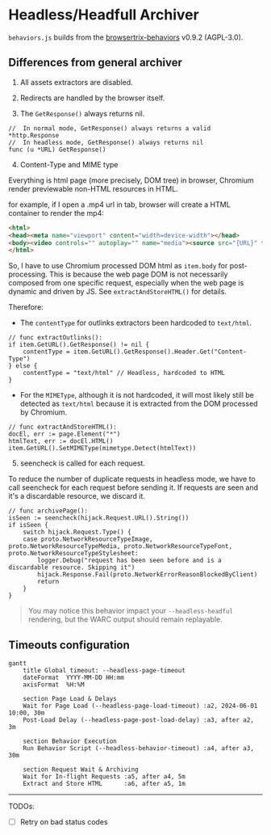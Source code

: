 # Headless/Headfull Archiver

`behaviors.js` builds from the [browsertrix-behaviors](https://github.com/webrecorder/browsertrix-behaviors) v0.9.2 (AGPL-3.0).

## Differences from general archiver

1. All assets extractors are disabled.

2. Redirects are handled by the browser itself.

3. The `GetResponse()` always returns nil.

```golang
//	In normal mode, GetResponse() always returns a valid *http.Response
//	In headless mode, GetResponse() always returns nil
func (u *URL) GetResponse()
```

4. Content-Type and MIME type

Everything is html page (more precisely, DOM tree) in browser, Chromium render previewable non-HTML resources in HTML.

for example, if I open a .mp4 url in tab, browser will create a HTML container to render the mp4:

```html
<html>
<head><meta name="viewport" content="width=device-width"></head>
<body><video controls="" autoplay="" name="media"><source src="{URL}" type="video/mp4"></video></body>
</html>
```

So, I have to use Chromium processed DOM html as `item.body` for post-processing. This is because the web page DOM is not necessarily composed from one specific request, especially when the web page is dynamic and driven by JS. See `extractAndStoreHTML()` for details.

Therefore:

- The `contentType` for outlinks extractors been hardcoded to `text/html`.

```golang
// func extractOutlinks():
if item.GetURL().GetResponse() != nil {
    contentType = item.GetURL().GetResponse().Header.Get("Content-Type")
} else {
    contentType = "text/html" // Headless, hardcoded to HTML
}
```
- For the `MIMEType`, although it is not hardcoded, it will most likely still be detected as `text/html` because it is extracted from the DOM processed by Chromium.

```golang
// func extractAndStoreHTML():
docEl, err := page.Element("*")
htmlText, err := docEl.HTML()
item.GetURL().SetMIMEType(mimetype.Detect(htmlText))
```

5. seencheck is called for each request.

To reduce the number of duplicate requests in headless mode, we have to call seencheck for each request before sending it.
If requests are seen and it's a discardable resource, we discard it.

```golang
// func archivePage():
isSeen := seencheck(hijack.Request.URL().String())
if isSeen {
	switch hijack.Request.Type() {
	case proto.NetworkResourceTypeImage, proto.NetworkResourceTypeMedia, proto.NetworkResourceTypeFont, proto.NetworkResourceTypeStylesheet:
		logger.Debug("request has been seen before and is a discardable resource. Skipping it")
		hijack.Response.Fail(proto.NetworkErrorReasonBlockedByClient)
		return
	}
}
```

> You may notice this behavior impact your `--headless-headful` rendering, but the WARC output should remain replayable.

## Timeouts configuration

```mermaid
gantt
    title Global timeout: --headless-page-timeout
    dateFormat  YYYY-MM-DD HH:mm
    axisFormat  %H:%M

    section Page Load & Delays
    Wait for Page Load (--headless-page-load-timeout) :a2, 2024-06-01 10:00, 30m
    Post-Load Delay (--headless-page-post-load-delay) :a3, after a2, 3m

    section Behavior Execution
    Run Behavior Script (--headless-behavior-timeout) :a4, after a3, 30m

    section Request Wait & Archiving
    Wait for In-flight Requests :a5, after a4, 5m
    Extract and Store HTML      :a6, after a5, 1m
```

---

TODOs:

- [ ] Retry on bad status codes
